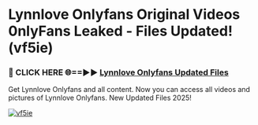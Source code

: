 # Lynnlove Onlyfans Original Videos 0nlyFans Leaked - Files Updated! (vf5ie)

<h3>🔴 CLICK HERE 🌐==►► <a href="https://tinyurl.com/ehrbuxhb" rel="nofollow">Lynnlove Onlyfans Updated Files</a></h3>

Get Lynnlove Onlyfans and all content. Now you can access all videos and pictures of Lynnlove Onlyfans. New Updated Files 2025!

[![vf5ie](https://i.imgur.com/lVYEuWS.gif)](https://tinyurl.com/ehrbuxhb)
